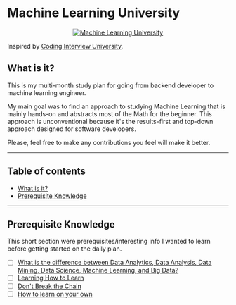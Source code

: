# Machine Learning University

<p align="center">
  <a href="https://github.com/chandanand/machine-learning-university">
    <img alt="Machine Learning University" src="https://img.shields.io/badge/Machine%20Learning-University-blue.svg">
  </a>
</p>


Inspired by [Coding Interview University](https://github.com/jwasham/coding-interview-university).

## What is it?

This is my multi-month study plan for going from backend developer to machine learning engineer.

My main goal was to find an approach to studying Machine Learning that is mainly hands-on and abstracts most of the Math for the beginner. This approach is unconventional because it's the results-first and top-down approach designed for software developers.

Please, feel free to make any contributions you feel will make it better.

---

## Table of contents

- [What is it?](#what-is-it)
- [Prerequisite Knowledge](#prerequisite-knowledge)

---

## Prerequisite Knowledge
This short section were prerequisites/interesting info I wanted to learn before getting started on the daily plan.

- [ ] [What is the difference between Data Analytics, Data Analysis, Data Mining, Data Science, Machine Learning, and Big Data?](https://www.quora.com/What-is-the-difference-between-Data-Analytics-Data-Analysis-Data-Mining-Data-Science-Machine-Learning-and-Big-Data-1)
- [ ] [Learning How to Learn](https://www.coursera.org/learn/learning-how-to-learn)
- [ ] [Don't Break the Chain](http://lifehacker.com/281626/jerry-seinfelds-productivity-secret)
- [ ] [How to learn on your own](https://metacademy.org/roadmaps/rgrosse/learn_on_your_own)
